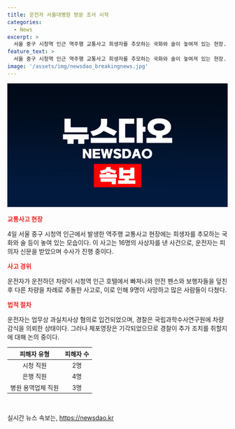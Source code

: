 ```yaml
---
title: 운전자 서울대병원 방문 조사 시작
categories:
  - News
excerpt: >
  서울 중구 시청역 인근 역주행 교통사고 희생자를 추모하는 국화와 술이 놓여져 있는 현장. 피의자 신문에 나선 경찰, 16명의 사상자를 낸 운전자 차 모 씨(68) 조사. 운전 차량 제네시스는 보행자를 덮친 뒤 다른 차량들과 충돌. 9명의 사망자를 내고, 입건된 차씨는 체포영장이 기각됐으나, 업무상 과실치사상 혐의로 소환 조사를 받고 있다.
feature_text: >
  서울 중구 시청역 인근 역주행 교통사고 희생자를 추모하는 국화와 술이 놓여져 있는 현장. 피의자 신문에 나선 경찰, 16명의 사상자를 낸 운전자 차 모 씨(68) 조사. 운전 차량 제네시스는 보행자를 덮친 뒤 다른 차량들과 충돌. 9명의 사망자를 내고, 입건된 차씨는 체포영장이 기각됐으나, 업무상 과실치사상 혐의로 소환 조사를 받고 있다.
image: '/assets/img/newsdao_breakingnews.jpg'
---
```


<p><img src="/assets/img/newsdao_breakingnews.jpg" alt="koreaapp 속보" /></p>

<p><b><span style="color: #ee2323;">교통사고 현장</span></b></p>

<p data-ke-size="size16">4일 서울 중구 시청역 인근에서 발생한 역주행 교통사고 현장에는 희생자를 추모하는 국화와 술 등이 놓여 있는 모습이다. 이 사고는 16명의 사상자를 낸 사건으로, 운전자는 피의자 신문을 받았으며 수사가 진행 중이다.</p>

<p><b><span style="color: #ee2323;">사고 경위</span></b></p>

<p data-ke-size="size16">운전자가 운전하던 차량이 시청역 인근 호텔에서 빠져나와 안전 펜스와 보행자들을 덮친 후 다른 차량을 차례로 추돌한 사고로, 이로 인해 9명이 사망하고 많은 사람들이 다쳤다.</p>

<p><b><span style="color: #ee2323;">법적 절차</span></b></p>

<p data-ke-size="size16">운전자는 업무상 과실치사상 혐의로 입건되었으며, 경찰은 국립과학수사연구원에 차량 감식을 의뢰한 상태이다. 그러나 체포영장은 기각되었으므로 경찰이 추가 조치를 취할지에 대해 논의 중이다.</p>

<table>
<thead>
<tr>
<th style="text-align: center;">피해자 유형</th>
<th style="text-align: center;">피해자 수</th>
</tr>
</thead>
<tbody>
<tr>
<td style="text-align: center;">시청 직원</td>
<td style="text-align: center;">2명</td>
</tr>
<tr>
<td style="text-align: center;">은행 직원</div></td>
<td style="text-align: center;">4명</td>
</tr>
<tr>
<td style="text-align: center;">병원 용역업체 직원</td>
<td style="text-align: center;">3명</td>
</tr>
</tbody>
</table>

<p data-ke-size="size16">&nbsp;</p>
실시간 뉴스 속보는, <a href="https://newsdao.kr" rel="dofollow">https://newsdao.kr</a>



